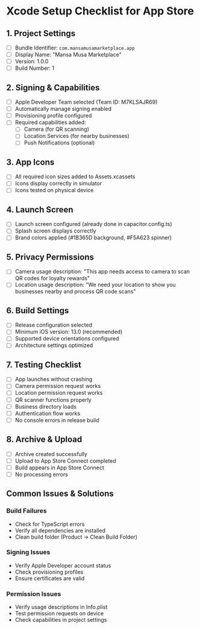 
# Xcode Setup Checklist for App Store

## 1. Project Settings
- [ ] Bundle Identifier: `com.mansamusamarketplace.app`
- [ ] Display Name: "Mansa Musa Marketplace"
- [ ] Version: 1.0.0
- [ ] Build Number: 1

## 2. Signing & Capabilities
- [ ] Apple Developer Team selected (Team ID: M7KLSAJR69)
- [ ] Automatically manage signing enabled
- [ ] Provisioning profile configured
- [ ] Required capabilities added:
  - [ ] Camera (for QR scanning)
  - [ ] Location Services (for nearby businesses)
  - [ ] Push Notifications (optional)

## 3. App Icons
- [ ] All required icon sizes added to Assets.xcassets
- [ ] Icons display correctly in simulator
- [ ] Icons tested on physical device

## 4. Launch Screen
- [ ] Launch screen configured (already done in capacitor.config.ts)
- [ ] Splash screen displays correctly
- [ ] Brand colors applied (#1B365D background, #F5A623 spinner)

## 5. Privacy Permissions
- [ ] Camera usage description: "This app needs access to camera to scan QR codes for loyalty rewards"
- [ ] Location usage description: "We need your location to show you businesses nearby and process QR code scans"

## 6. Build Settings
- [ ] Release configuration selected
- [ ] Minimum iOS version: 13.0 (recommended)
- [ ] Supported device orientations configured
- [ ] Architecture settings optimized

## 7. Testing Checklist
- [ ] App launches without crashing
- [ ] Camera permission request works
- [ ] Location permission request works
- [ ] QR scanner functions properly
- [ ] Business directory loads
- [ ] Authentication flow works
- [ ] No console errors in release build

## 8. Archive & Upload
- [ ] Archive created successfully
- [ ] Upload to App Store Connect completed
- [ ] Build appears in App Store Connect
- [ ] No processing errors

## Common Issues & Solutions

### Build Failures
- Check for TypeScript errors
- Verify all dependencies are installed
- Clean build folder (Product → Clean Build Folder)

### Signing Issues
- Verify Apple Developer account status
- Check provisioning profiles
- Ensure certificates are valid

### Permission Issues
- Verify usage descriptions in Info.plist
- Test permission requests on device
- Check capabilities in project settings
